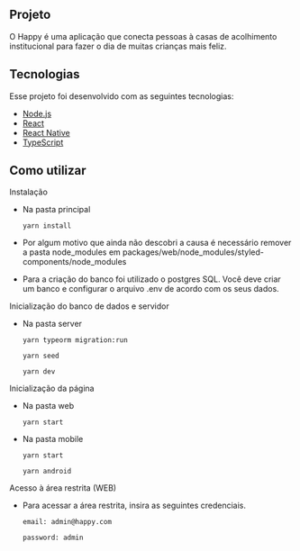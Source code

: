 
## Projeto

O Happy é uma aplicação que conecta pessoas à casas de acolhimento institucional para fazer o dia de muitas crianças mais feliz.

## Tecnologias

Esse projeto foi desenvolvido com as seguintes tecnologias:

- [Node.js](https://nodejs.org/en/)
- [React](https://reactjs.org)
- [React Native](https://facebook.github.io/react-native/)
- [TypeScript](https://www.typescriptlang.org/)

## Como utilizar

Instalação
- Na pasta principal

    `yarn install`
   
- Por algum motivo que ainda não descobri a causa é necessário remover a pasta node_modules em packages/web/node_modules/styled-components/node_modules

- Para a criação do banco foi utilizado o postgres SQL. Você deve criar um banco e configurar o arquivo .env de acordo com os seus dados.

Inicialização do banco de dados e servidor
- Na pasta server

    `yarn typeorm migration:run`
    
    `yarn seed`
   
    `yarn dev`

Inicialização da página

- Na pasta web

    `yarn start`

- Na pasta mobile
    
    `yarn start`
    
    `yarn android`

Acesso à área restrita (WEB)

- Para acessar a área restrita, insira as seguintes credenciais.

    `email: admin@happy.com`
    
    `password: admin`
